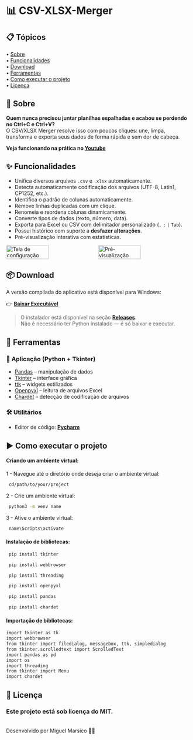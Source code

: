 <h1>
    📊 CSV-XLSX-Merger
</h1>

## 📋 Tópicos

<div>
 • <a href="#-sobre">Sobre</a> </br>
 • <a href="#-funcionalidades">Funcionalidades</a> </br>
 • <a href="#-download">Download</a> </br>
 • <a href="#-ferramentas">Ferramentas</a> </br>
 • <a href="#-como-executar-o-projeto">Como executar o projeto</a> </br>   
 • <a href="#-licença">Licença</a></br>
</div>

## 📗 Sobre

**Quem nunca precisou juntar planilhas espalhadas e acabou se perdendo no Ctrl+C e Ctrl+V?**  
O CSV/XLSX Merger resolve isso com poucos cliques: une, limpa, transforma e exporta seus dados de forma rápida e sem dor de cabeça.

**Veja funcionando na prática no [Youtube](https://pandas.pydata.org/)**

## ✨ Funcionalidades

- Unifica diversos arquivos `.csv` e `.xlsx` automaticamente.
- Detecta automaticamente codificação dos arquivos (UTF-8, Latin1, CP1252, etc.).
- Identifica o padrão de colunas automaticamente.
- Remove linhas duplicadas com um clique.
- Renomeia e reordena colunas dinamicamente.
- Converte tipos de dados (texto, número, data).
- Exporta para Excel ou CSV com delimitador personalizado (`,` `;` `|` `Tab`).
- Possui histórico com suporte a **desfazer alterações**.
- Pré-visualização interativa com estatísticas.
    
<div style="display: flex; gap: 10px;">
  <img src="https://github.com/user-attachments/assets/469885e1-a76d-420a-b257-23167954fe65" alt="Tela de configuração" width="48%" />
  <img src="https://github.com/user-attachments/assets/8a36a07c-e857-4139-b1ed-c2b00e33102a" alt="Pré-visualização" width="48%" />
</div>

## 📦 Download

A versão compilada do aplicativo está disponível para Windows:

👉 **[Baixar Executável](https://github.com/Miguel-Marsico/CSV-XLSX-Merger/releases/latest)**

> O instalador está disponível na seção [**Releases**](https://github.com/Miguel-Marsico/CSV-XLSX-Merger/releases).  
> Não é necessário ter Python instalado — é só baixar e executar.

## 🔧 Ferramentas

### 🐍 **Aplicação (Python + Tkinter)**

- [Pandas](https://pandas.pydata.org/) – manipulação de dados
- [Tkinter](https://docs.python.org/3/library/tkinter.html) – interface gráfica
- [ttk](https://docs.python.org/3/library/tkinter.ttk.html) – widgets estilizados
- [Openpyxl](https://openpyxl.readthedocs.io/en/stable/) – leitura de arquivos Excel
- [Chardet](https://pypi.org/project/chardet/) – detecção de codificação de arquivos

### 🛠️ **Utilitários**

- Editor de código: **[Pycharm](https://www.jetbrains.com/pt-br/pycharm/)** 

## ▶ Como executar o projeto

#### Criando um ambiente virtual:

1 - Navegue até o diretório onde deseja criar o ambiente virtual:

```bash
 cd/path/to/your/project
```

2 - Crie um ambiente virtual:

```bash
 python3 -m venv name
```

3 - Ative o ambiente virtual:

```bash
 name\Scripts\activate
```

#### Instalação de bibliotecas:

```bash
 pip install tkinter
```

```bash
 pip install webbrowser
```

```bash
 pip install threading
```

```bash
 pip install openpyxl 
```

```bash
 pip install pandas
```

```bash
 pip install chardet
```

#### Importação de bibliotecas:

```bash
import tkinter as tk
import webbrowser
from tkinter import filedialog, messagebox, ttk, simpledialog
from tkinter.scrolledtext import ScrolledText
import pandas as pd
import os
import threading
from tkinter import Menu
import chardet
```
## 📜 Licença

### Este projeto está sob licença do MIT.
<br>
Desenvolvido por Miguel Marsico 👋🏻

